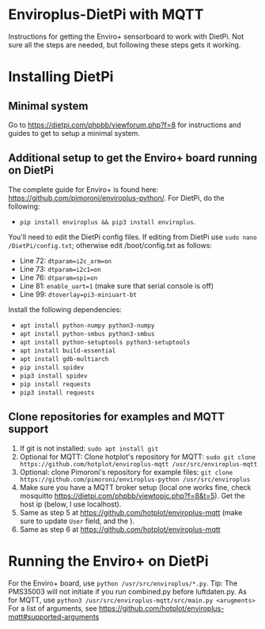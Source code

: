 # Enviroplus-DietPi with MQTT
Instructions for getting the Enviro+ sensorboard to work with DietPi. Not sure all the steps are needed, but following these steps gets it working.

# Installing DietPi 
## Minimal system
Go to https://dietpi.com/phpbb/viewforum.php?f=8 for instructions and guides to get to setup a minimal system.

## Additional setup to get the Enviro+ board running on DietPi
The complete guide for Enviro+ is found here: https://github.com/pimoroni/enviroplus-python/. For DietPi, do the following:

* `pip install enviroplus && pip3 install enviroplus`. 

You'll need to edit the DietPi config files. If editing from DietPi use `sudo nano /DietPi/config.txt`; otherwise edit /boot/config.txt as follows:

* Line 72: `dtparam=i2c_arm=on`
* Line 73: `dtparam=i2c1=on`
* Line 76: `dtparam=spi=on`
* Line 81: `enable_uart=1` (make sure that serial console is off)
* Line 99: `dtoverlay=pi3-miniuart-bt`

Install the following dependencies:

* `apt install python-numpy python3-numpy`
* `apt install python-smbus python3-smbus`
*	`apt install python-setuptools python3-setuptools`
* `apt install build-essential`
* `apt install gdb-multiarch`
*	`pip install spidev`
*	`pip3 install spidev`
*	`pip install requests`
*	`pip3 install requests`

## Clone repositories for examples and MQTT support

1. If git is not installed: `sudo apt install git`
2. Optional for MQTT: Clone hotplot's repository for MQTT: `sudo git clone https://github.com/hotplot/enviroplus-mqtt /usr/src/enviroplus-mqtt`
3. Optional: clone Pimoroni's repository for example files: `git clone https://github.com/pimoroni/enviroplus-python /usr/src/enviroplus`
4. Make sure you have a MQTT broker setup (local one works fine, check mosquitto https://dietpi.com/phpbb/viewtopic.php?f=8&t=5). Get the host ip (below, I use localhost).
5. Same as step 5 at https://github.com/hotplot/enviroplus-mqtt (make sure to update `User` field, and the <arguments>).
6. Same as step 6 at https://github.com/hotplot/enviroplus-mqtt
  
# Running the Enviro+ on DietPi

For the Enviro+ board, use `python /usr/src/enviroplus/*.py`. Tip: The PMS35003 will not initiate if you run combined.py before luftdaten.py.
As for MQTT, use `python3 /usr/src/enviroplus-mqtt/src/main.py <arugments>` For a list of arguments, see https://github.com/hotplot/enviroplus-mqtt#supported-arguments
